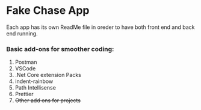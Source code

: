 # Fake Chase App

Each app has its own ReadMe file in oreder to have both front end and back end running.

### Basic add-ons for smoother coding:

1. Postman
2. VSCode
3. .Net Core extension Packs
4. indent-rainbow
5. Path Intellisense
6. Prettier
7. ~~Other add ons for projects~~